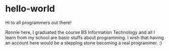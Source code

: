 # hello-world

Hi to all programmers out there! 

Ronnie here, I graduated the course BS Information Technology and all I learn from my school are basic stuffs about programming. I wish that having an account here would be a stepping stone becoming a real programmer. :) 
